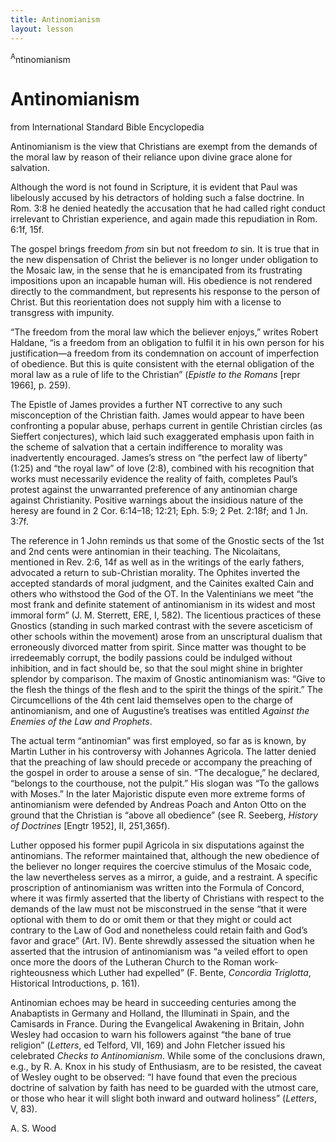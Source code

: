 ```yaml
---
title: Antinomianism
layout: lesson
---
```



<sup>A</sup>ntinomianism

Antinomianism
=============

from International Standard Bible Encyclopedia

Antinomianism is the view that Christians are exempt from the demands of
the moral law by reason of their reliance upon divine grace alone for
salvation.

Although the word is not found in Scripture, it is evident that Paul was
libelously accused by his detractors of holding such a false doctrine.
In Rom. 3:8 he denied heatedly the accusation that he had called right
conduct irrelevant to Christian experience, and again made this
repudiation in Rom. 6:1f, 15f.

The gospel brings freedom *from* sin but not freedom *to* sin. It is
true that in the new dispensation of Christ the believer is no longer
under obligation to the Mosaic law, in the sense that he is emancipated
from its frustrating impositions upon an incapable human will. His
obedience is not rendered directly to the commandment, but represents
his response to the person of Christ. But this reorientation does not
supply him with a license to transgress with impunity.

“The freedom from the moral law which the believer enjoys,” writes
Robert Haldane, “is a freedom from an obligation to fulfil it in his own
person for his justification—a freedom from its condemnation on account
of imperfection of obedience. But this is quite consistent with the
eternal obligation of the moral law as a rule of life to the Christian”
(*Epistle to the Romans* [repr 1966], p. 259).

The Epistle of James provides a further NT corrective to any such
misconception of the Christian faith. James would appear to have been
confronting a popular abuse, perhaps current in gentile Christian
circles (as Sieffert conjectures), which laid such exaggerated emphasis
upon faith in the scheme of salvation that a certain indifference to
morality was inadvertently encouraged. James’s stress on “the perfect
law of liberty” (1:25) and “the royal law” of love (2:8), combined with
his recognition that works must necessarily evidence the reality of
faith, completes Paul’s protest against the unwarranted preference of
any antinomian charge against Christianity. Positive warnings about the
insidious nature of the heresy are found in 2 Cor. 6:14–18; 12:21; Eph.
5:9; 2 Pet. 2:18f; and 1 Jn. 3:7f.

The reference in 1 John reminds us that some of the Gnostic sects of the
1st and 2nd cents were antinomian in their teaching. The Nicolaitans,
mentioned in Rev. 2:6, 14f as well as in the writings of the early
fathers, advocated a return to sub-Christian morality. The Ophites
inverted the accepted standards of moral judgment, and the Cainites
exalted Cain and others who withstood the God of the OT. In the
Valentinians we meet “the most frank and definite statement of
antinomianism in its widest and most immoral form” (J. M. Sterrett, ERE,
I, 582). The licentious practices of these Gnostics (standing in such
marked contrast with the severe asceticism of other schools within the
movement) arose from an unscriptural dualism that erroneously divorced
matter from spirit. Since matter was thought to be irredeemably corrupt,
the bodily passions could be indulged without inhibition, and in fact
should be, so that the soul might shine in brighter splendor by
comparison. The maxim of Gnostic antinomianism was: “Give to the flesh
the things of the flesh and to the spirit the things of the spirit.” The
Circumcellions of the 4th cent laid themselves open to the charge of
antinomianism, and one of Augustine’s treatises was entitled *Against
the Enemies of the Law and Prophets*.

The actual term “antinomian” was first employed, so far as is known, by
Martin Luther in his controversy with Johannes Agricola. The latter
denied that the preaching of law should precede or accompany the
preaching of the gospel in order to arouse a sense of sin. “The
decalogue,” he declared, “belongs to the courthouse, not the pulpit.”
His slogan was “To the gallows with Moses.” In the later Majoristic
dispute even more extreme forms of antinomianism were defended by
Andreas Poach and Anton Otto on the ground that the Christian is “above
all obedience” (see R. Seeberg, *History of Doctrines* [Engtr 1952], II,
251,365f).

Luther opposed his former pupil Agricola in six disputations against the
antinomians. The reformer maintained that, although the new obedience of
the believer no longer requires the coercive stimulus of the Mosaic
code, the law nevertheless serves as a mirror, a guide, and a restraint.
A specific proscription of antinomianism was written into the Formula of
Concord, where it was firmly asserted that the liberty of Christians
with respect to the demands of the law must not be misconstrued in the
sense “that it were optional with them to do or omit them or that they
might or could act contrary to the Law of God and nonetheless could
retain faith and God’s favor and grace” (Art. IV). Bente shrewdly
assessed the situation when he asserted that the intrusion of
antinomianism was “a veiled effort to open once more the doors of the
Lutheran Church to the Roman work-righteousness which Luther had
expelled” (F. Bente, *Concordia Triglotta*, Historical Introductions, p.
161).

Antinomian echoes may be heard in succeeding centuries among the
Anabaptists in Germany and Holland, the Illuminati in Spain, and the
Camisards in France. During the Evangelical Awakening in Britain, John
Wesley had occasion to warn his followers against “the bane of true
religion” (*Letters*, ed Telford, VII, 169) and John Fletcher issued his
celebrated *Checks to Antinomianism*. While some of the conclusions
drawn, e.g., by R. A. Knox in his study of Enthusiasm, are to be
resisted, the caveat of Wesley ought to be observed: “I have found that
even the precious doctrine of salvation by faith has need to be guarded
with the utmost care, or those who hear it will slight both inward and
outward holiness” (*Letters*, V, 83).

A. S. Wood

